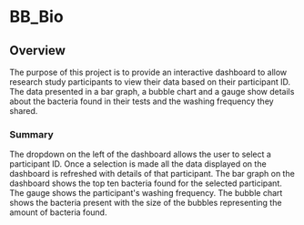 # BB_Bio

## Overview
The purpose of this project is to provide an interactive dashboard to allow research study participants to view their data based on their participant ID. The data presented in a bar graph, a bubble chart and a gauge show details about the bacteria found in their tests and the washing frequency they shared.

### Summary
The dropdown on the left of the dashboard allows the user to select a participant ID. Once a selection is made all the data displayed on the dashboard is refreshed with details of that participant. The bar graph on the dashboard shows the top ten bacteria found for the selected participant. The gauge shows the participant's washing frequency. The bubble chart shows the bacteria present with the size of the bubbles representing the amount of bacteria found. 